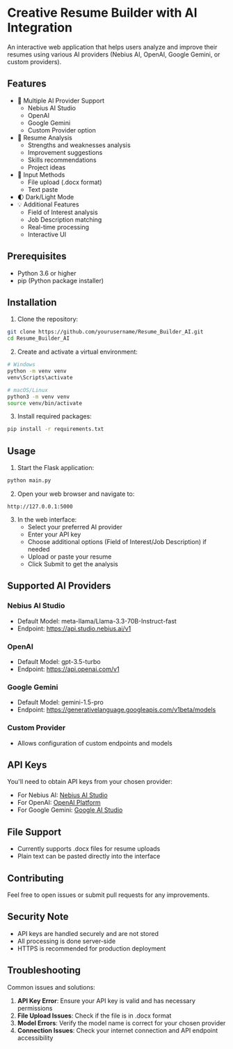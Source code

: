 # Creative Resume Builder with AI Integration

An interactive web application that helps users analyze and improve their resumes using various AI providers (Nebius AI, OpenAI, Google Gemini, or custom providers).

## Features

- 🤖 Multiple AI Provider Support
  - Nebius AI Studio
  - OpenAI
  - Google Gemini
  - Custom Provider option
- 📄 Resume Analysis
  - Strengths and weaknesses analysis
  - Improvement suggestions
  - Skills recommendations
  - Project ideas
- 📝 Input Methods
  - File upload (.docx format)
  - Text paste
- 🌓 Dark/Light Mode
- 💡 Additional Features
  - Field of Interest analysis
  - Job Description matching
  - Real-time processing
  - Interactive UI

## Prerequisites

- Python 3.6 or higher
- pip (Python package installer)

## Installation

1. Clone the repository:
```bash
git clone https://github.com/yourusername/Resume_Builder_AI.git
cd Resume_Builder_AI
```

2. Create and activate a virtual environment:
```bash
# Windows
python -m venv venv
venv\Scripts\activate

# macOS/Linux
python3 -m venv venv
source venv/bin/activate
```

3. Install required packages:
```bash
pip install -r requirements.txt
```

## Usage

1. Start the Flask application:
```bash
python main.py
```

2. Open your web browser and navigate to:
```
http://127.0.0.1:5000
```

3. In the web interface:
   - Select your preferred AI provider
   - Enter your API key
   - Choose additional options (Field of Interest/Job Description) if needed
   - Upload or paste your resume
   - Click Submit to get the analysis

## Supported AI Providers

### Nebius AI Studio
- Default Model: meta-llama/Llama-3.3-70B-Instruct-fast
- Endpoint: https://api.studio.nebius.ai/v1

### OpenAI
- Default Model: gpt-3.5-turbo
- Endpoint: https://api.openai.com/v1

### Google Gemini
- Default Model: gemini-1.5-pro
- Endpoint: https://generativelanguage.googleapis.com/v1beta/models

### Custom Provider
- Allows configuration of custom endpoints and models

## API Keys

You'll need to obtain API keys from your chosen provider:
- For Nebius AI: [Nebius AI Studio](https://studio.nebius.ai/)
- For OpenAI: [OpenAI Platform](https://platform.openai.com/)
- For Google Gemini: [Google AI Studio](https://makersuite.google.com/app/apikey)

## File Support

- Currently supports .docx files for resume uploads
- Plain text can be pasted directly into the interface

## Contributing

Feel free to open issues or submit pull requests for any improvements.


## Security Note

- API keys are handled securely and are not stored
- All processing is done server-side
- HTTPS is recommended for production deployment

## Troubleshooting

Common issues and solutions:
1. **API Key Error**: Ensure your API key is valid and has necessary permissions
2. **File Upload Issues**: Check if the file is in .docx format
3. **Model Errors**: Verify the model name is correct for your chosen provider
4. **Connection Issues**: Check your internet connection and API endpoint accessibility 